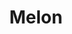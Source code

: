 ---
templateKey: blog-post
title: Melon
description: A cool, sweet summer treat.,
featuredpost: false
featuredimage: /img/Melon.png
sellPrice: 250
tags: 
  - Summer
---
